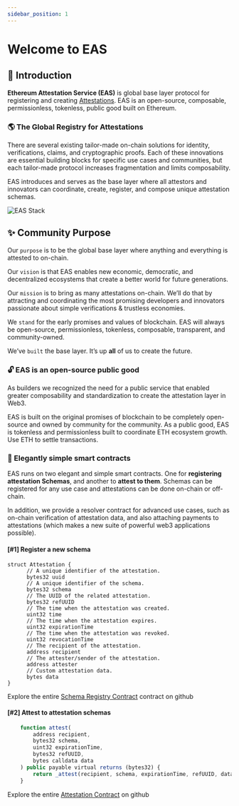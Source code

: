 ```yaml
---
sidebar_position: 1
---
```


# Welcome to EAS 

## 👋 Introduction
**Ethereum Attestation Service (EAS)** is global base layer protocol for registering and creating [Attestations](/docs/learn/what-are-attestations). EAS is an open-source, composable, permissionless, tokenless, public good built on Ethereum.

### 🌎 The Global Registry for Attestations
There are several existing tailor-made on-chain solutions for identity, verifications, claims, and cryptographic proofs. Each of these innovations are essential building blocks for specific use cases and communities, but each tailor-made protocol increases fragmentation and limits composability. 

EAS introduces and serves as the base layer where all attestors and innovators can coordinate, create, register, and compose unique attestation schemas.

![EAS Stack](/img/eas-stack-v1.png)

## ✨ Community Purpose

Our `purpose` is to be the global base layer where anything and everything is attested to on-chain.

Our `vision` is that EAS enables new economic, democratic, and decentralized ecosystems that create a better world for future generations.

Our `mission` is to bring as many attestations on-chain. 
We’ll do that by attracting and coordinating the most promising developers and innovators passionate about simple verifications & trustless economies.

We `stand` for the early promises and values of blockchain. EAS will always be open-source, permissionless, tokenless, composable, transparent, and community-owned.

We’ve `built` the base layer. It’s up **all** of us to create the future.



### 🔓 EAS is an open-source public good
As builders we recognized the need for a public service that enabled greater composability and standardization to create the attestation layer in Web3.

EAS is built on the original promises of blockchain to be completely open-source and owned by community for the community. As a public good, EAS is tokenless and permissionless built to coordinate ETH ecosystem growth. Use ETH to settle transactions. 

### 🚄 Elegantly simple smart contracts
EAS runs on two elegant and simple smart contracts. One for **registering attestation Schemas**, and another to **attest to them**. Schemas can be registered for any use case and attestations can be done on-chain or off-chain.

In addition, we provide a resolver contract for advanced use cases, such as on-chain verification of attestation data, and also attaching payments to attestations (which makes a new suite of powerful web3 applications possible).

#### [#1] Register a new schema

``` solidity showLineNumbers title="/contracts/EAS.sol"
struct Attestation {
      // A unique identifier of the attestation.
      bytes32 uuid
      // A unique identifier of the schema.
      bytes32 schema
      // The UUID of the related attestation.
      bytes32 refUUID
      // The time when the attestation was created.
      uint32 time
      // The time when the attestation expires.
      uint32 expirationTime
      // The time when the attestation was revoked.
      uint32 revocationTime
      // The recipient of the attestation.
      address recipient
      // The attester/sender of the attestation.
      address attester
      // Custom attestation data.
      bytes data
}
```
Explore the entire [Schema Registry Contract](https://github.com/ethereum-attestation-service/eas-contracts/blob/f88a8943a2ecb025c58fbb4c664a73ccb26d7fba/contracts/SchemaRegistry.sol) contract on github 


#### [#2] Attest to attestation schemas
``` js showLineNumbers title="/contracts/EAS.sol"
    function attest(
        address recipient,
        bytes32 schema,
        uint32 expirationTime,
        bytes32 refUUID,
        bytes calldata data
    ) public payable virtual returns (bytes32) {
        return _attest(recipient, schema, expirationTime, refUUID, data, msg.sender);
    }
```
Explore the entire [Attestation Contract](https://github.com/ethereum-attestation-service/eas-contracts/blob/f88a8943a2ecb025c58fbb4c664a73ccb26d7fba/contracts/EAS.sol) on github 



